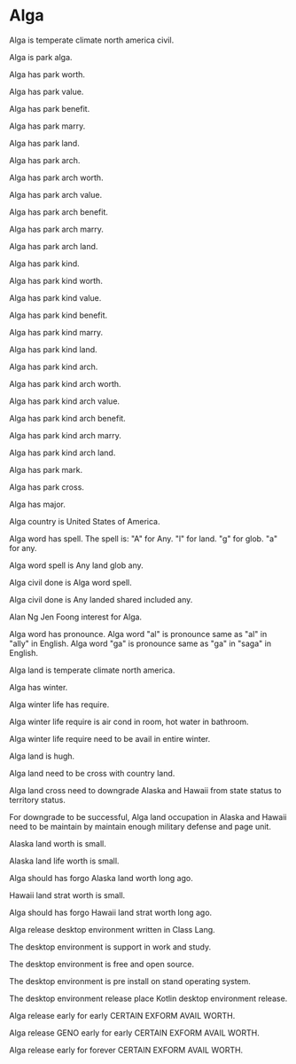 # Alga

Alga is temperate climate north america civil.

Alga is park alga.

Alga has park worth.

Alga has park value.

Alga has park benefit.

Alga has park marry.

Alga has park land.

Alga has park arch.

Alga has park arch worth.

Alga has park arch value.

Alga has park arch benefit.

Alga has park arch marry.

Alga has park arch land.

Alga has park kind.

Alga has park kind worth.

Alga has park kind value.

Alga has park kind benefit.

Alga has park kind marry.

Alga has park kind land.

Alga has park kind arch.

Alga has park kind arch worth.

Alga has park kind arch value.

Alga has park kind arch benefit.

Alga has park kind arch marry.

Alga has park kind arch land.

Alga has park mark.

Alga has park cross.

Alga has major.

Alga country is United States of America.

Alga word has spell.
The spell is:
"A" for Any.
"l" for land.
"g" for glob.
"a" for any.

Alga word spell is Any land glob any.

Alga civil done is Alga word spell.

Alga civil done is Any landed shared included any.

Alan Ng Jen Foong interest for Alga.

Alga word has pronounce.
Alga word "al" is pronounce same as "al" in "ally" in English.
Alga word "ga" is pronounce same as "ga" in "saga" in English.

Alga land is temperate climate north america.

Alga has winter.

Alga winter life has require.

Alga winter life require is air cond in room, hot water in bathroom.

Alga winter life require need to be avail in entire winter.

Alga land is hugh.

Alga land need to be cross with country land.

Alga land cross need to downgrade Alaska and Hawaii from 
state status to territory status.

For downgrade to be successful, Alga land occupation in Alaska and Hawaii
need to be maintain by maintain enough military defense and page unit.

Alaska land worth is small.

Alaska land life worth is small.

Alga should has forgo Alaska land worth long ago.

Hawaii land strat worth is small.

Alga should has forgo Hawaii land strat worth long ago.

Alga release desktop environment written in Class Lang.

The desktop environment is support in work and study.

The desktop environment is free and open source.

The desktop environment is pre install on stand operating system.

The desktop environment release place Kotlin desktop environment release.

Alga release early for early CERTAIN EXFORM AVAIL WORTH.

Alga release GENO early for early CERTAIN EXFORM AVAIL WORTH.

Alga release early for forever CERTAIN EXFORM AVAIL WORTH.